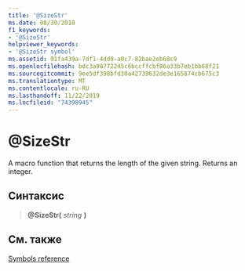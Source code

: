 ```yaml
---
title: '@SizeStr'
ms.date: 08/30/2018
f1_keywords:
- '@SizeStr'
helpviewer_keywords:
- '@SizeStr symbol'
ms.assetid: 91fa439a-7df1-4dd9-a0c7-82bae2eb68c9
ms.openlocfilehash: bdc3a98772245c6bccffcbf86a33b7eb1bb68f21
ms.sourcegitcommit: 9ee5df398bfd30a42739632de3e165874cb675c3
ms.translationtype: MT
ms.contentlocale: ru-RU
ms.lasthandoff: 11/22/2019
ms.locfileid: "74398945"
---
```

# <a name="sizestr"></a>\@SizeStr

A macro function that returns the length of the given string. Returns an integer.

## <a name="syntax"></a>Синтаксис

> **\@SizeStr(** *string* **)**

## <a name="see-also"></a>См. также

[Symbols reference](symbols-reference.md)
